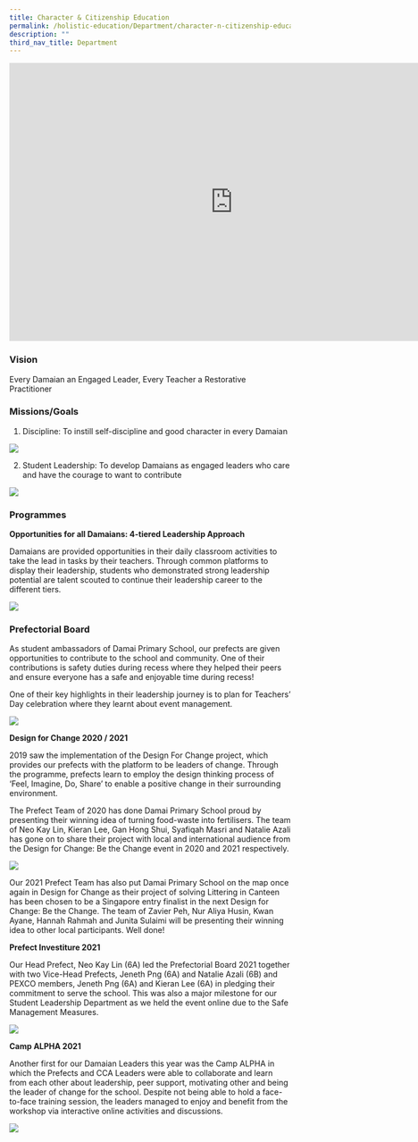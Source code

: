 ```yaml
---
title: Character & Citizenship Education
permalink: /holistic-education/Department/character-n-citizenship-education/
description: ""
third_nav_title: Department
---
```

<iframe allowfullscreen="true" height="498" width="800" frameborder="0" src="https://docs.google.com/presentation/d/e/2PACX-1vSyapAE4OuV9ehllnG6PgkEucZMrbOTCABtB3zVFkCixMPVy5Z_u7-P119T6aGrDA7eQz4RJvZs4GcG/embed?start=false&amp;loop=false&amp;delayms=3000"></iframe>

### Vision

Every Damaian an Engaged Leader, Every Teacher a Restorative Practitioner   
  
### Missions/Goals

1. Discipline: To instill self-discipline and good character in every Damaian

![](/images/2020%20PSL%201.png)

2. Student Leadership: To develop Damaians as engaged leaders who care and have the courage to want to contribute

![](/images/2020%20PSL%202.png)

### Programmes

**Opportunities for all Damaians: 4-tiered Leadership Approach**  

Damaians are provided opportunities in their daily classroom activities to take the lead in tasks by their teachers. Through common platforms to display their leadership, students who demonstrated strong leadership potential are talent scouted to continue their leadership career to the different tiers.

![](/images/2020%20PSL%203.png)

### Prefectorial Board

As student ambassadors of Damai Primary School, our prefects are given opportunities to contribute to the school and community. One of their contributions is safety duties during recess where they helped their peers and ensure everyone has a safe and enjoyable time during recess!

One of their key highlights in their leadership journey is to plan for Teachers’ Day celebration where they learnt about event management.

![](/images/2020%20PSL%204.png)

**Design for Change 2020 / 2021**

2019 saw the implementation of the Design For Change project, which provides our prefects with the platform to be leaders of change. Through the programme, prefects learn to employ the design thinking process of ‘Feel, Imagine, Do, Share’ to enable a positive change in their surrounding environment.

The Prefect Team of 2020 has done Damai Primary School proud by presenting their winning idea of turning food-waste into fertilisers. The team of Neo Kay Lin, Kieran Lee, Gan Hong Shui, Syafiqah Masri and Natalie Azali has gone on to share their project with local and international audience from the Design for Change: Be the Change event in 2020 and 2021 respectively.

![](/images/2021%2011%2010%20CCE1.jpeg)

Our 2021 Prefect Team has also put Damai Primary School on the map once again in Design for Change as their project of solving Littering in Canteen has been chosen to be a Singapore entry finalist in the next Design for Change: Be the Change. The team of Zavier Peh, Nur Aliya Husin, Kwan Ayane, Hannah Rahmah and Junita Sulaimi will be presenting their winning idea to other local participants. Well done!

  

**Prefect Investiture 2021**

Our Head Prefect, Neo Kay Lin (6A) led the Prefectorial Board 2021 together with two Vice-Head Prefects, Jeneth Png (6A) and Natalie Azali (6B) and PEXCO members, Jeneth Png (6A) and Kieran Lee (6A) in pledging their commitment to serve the school. This was also a major milestone for our Student Leadership Department as we held the event online due to the Safe Management Measures.

![](/images/2021%2011%2010%20CCE2.jpeg)

**Camp ALPHA 2021**  

Another first for our Damaian Leaders this year was the Camp ALPHA in which the Prefects and CCA Leaders were able to collaborate and learn from each other about leadership, peer support, motivating other and being the leader of change for the school. Despite not being able to hold a face-to-face training session, the leaders managed to enjoy and benefit from the workshop via interactive online activities and discussions.

![](/images/2021%2011%2010%20CCE3.png)